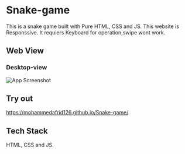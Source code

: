 
# Snake-game

This is a snake game built with Pure HTML, CSS and JS. This website is Responssive. It requiers Keyboard for operation,swipe wont work.


## Web View

### Desktop-view
![App Screenshot](https://raw.github.com/MohammedAfrid126/Snake-game/master/web-view.jpg)

## Try out

https://mohammedafrid126.github.io/Snake-game/

## Tech Stack
HTML, CSS and JS.